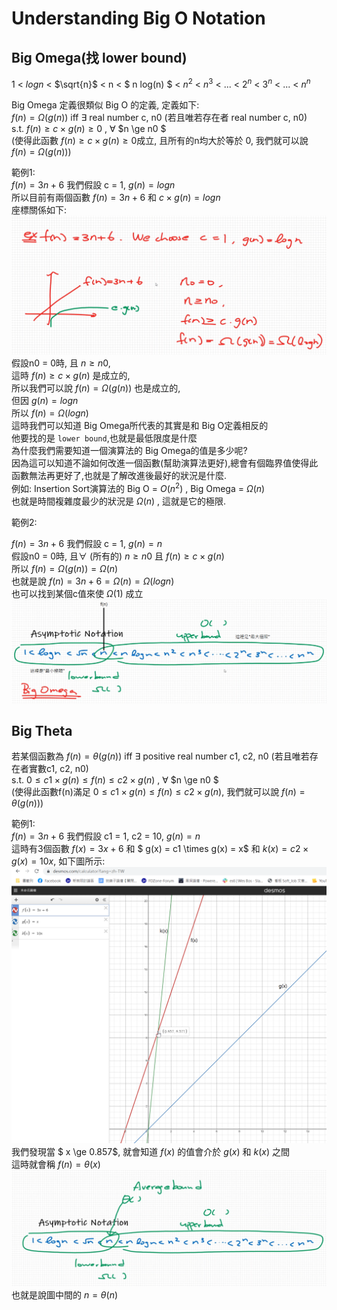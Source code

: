# Understanding Big O Notation

## Big Omega(找 lower bound)

1 < $log n$ < $\sqrt{n}$ < n < $ n log(n) $ < $n^2$ < $n^3$ < ... < $2^n$ <
$3^n$ < ... < $n^n$  

Big Omega 定義很類似 Big O 的定義, 定義如下:  
$f(n) = \Omega(g(n))$ iff ∃ real number c, n0 (若且唯若存在者 real number c, n0)  
s.t. $f(n) \ge c \times g(n) \ge 0$ , ∀ $n \ge n0 $  
(使得此函數 $f(n) \ge c \times g(n) \ge 0$成立, 且所有的n均大於等於 0, 我們就可以說 $f(n) = \Omega(g(n))$)

範例1:  
$f(n) = 3n + 6$ 我們假設 c = 1, $g(n) = log n$  
所以目前有兩個函數 $f(n) = 3n + 6$ 和 $c \times g(n) = log n$  
座標關係如下:  
![demo1](./images/17-01.png)  
假設n0 = 0時, 且 $n \ge n0$,  
這時 $f(n) \ge c \times g(n)$ 是成立的,  
所以我們可以說 $f(n) = \Omega(g(n))$ 也是成立的,  
但因 $g(n) = log n$  
所以 $f(n) = \Omega(log n)$  
這時我們可以知道 Big Omega所代表的其實是和 Big O定義相反的  
他要找的是 `lower bound`,也就是最低限度是什麼  
為什麼我們需要知道一個演算法的 Big Omega的值是多少呢?  
因為這可以知道不論如何改進一個函數(幫助演算法更好),總會有個臨界值使得此函數無法再更好了,也就是了解改進後最好的狀況是什麼.  
例如: Insertion Sort演算法的 Big O = $O(n^2)$ , Big Omega = $\Omega(n)$  
也就是時間複雜度最少的狀況是 $\Omega(n)$ , 這就是它的極限.

範例2:  

$f(n) = 3n + 6$ 我們假設 c = 1, $g(n) = n$  
假設n0 = 0時, 且∀ (所有的) $n \ge n0$ 且 $f(n) \ge c \times g(n)$  
所以 $f(n) = \Omega(g(n)) = \Omega(n)$  
也就是說  $f(n) = 3n + 6 = \Omega(n) = \Omega(log n)$  
也可以找到某個c值來使 $\Omega(1)$ 成立  
![demo2](./images/17-02.png)

## Big Theta

若某個函數為 $f(n) = \theta(g(n))$ iff ∃ positive real number c1, c2, n0 (若且唯若存在者實數c1, c2, n0)  
s.t. $0 \le c1 \times g(n) \le f(n) \le c2 \times g(n)$ , ∀ $n \ge n0 $  
(使得此函數f(n)滿足 $0 \le c1 \times g(n) \le f(n) \le c2 \times g(n)$, 我們就可以說 $f(n) = \theta(g(n))$)

範例1:  
$f(n) = 3n + 6$ 我們假設 c1 = 1, c2 = 10, $g(n) = n$  
這時有3個函數 $f(x) = 3x + 6$ 和 $ g(x) = c1 \times g(x) = x$ 和 $k(x) = c2 \times g(x) = 10x$, 如下圖所示:  
![demo3](./images/17-03.png)
我們發現當 $ x \ge 0.857$, 就會知道 $f(x)$ 的值會介於 $g(x)$ 和 $k(x)$ 之間  
這時就會稱 $f(n) = \theta(x)$  
![demo4](./images/17-04.png)  
也就是說圖中間的 $n = \theta(n)$
